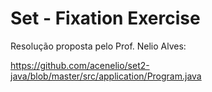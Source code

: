 # Set - Fixation Exercise


Resolução proposta pelo Prof. Nelio Alves:

https://github.com/acenelio/set2-java/blob/master/src/application/Program.java

